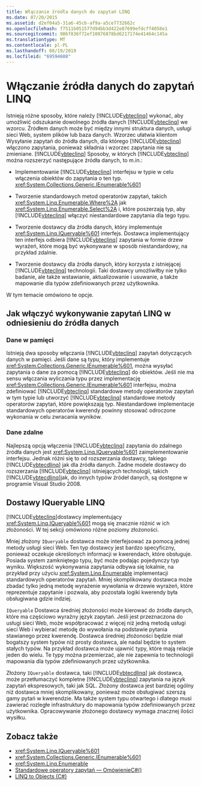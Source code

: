 ```yaml
---
title: Włączanie źródła danych do zapytań LINQ
ms.date: 07/20/2015
ms.assetid: d2ef04a5-31a6-45cb-af9a-a5ce7732662c
ms.openlocfilehash: f7511b051577d94bb3d422e87699efdcff4058e1
ms.sourcegitcommit: 986f836f72ef10876878bd6217174e41464c145a
ms.translationtype: MT
ms.contentlocale: pl-PL
ms.lasthandoff: 08/19/2019
ms.locfileid: "69594608"
---
```

# <a name="enabling-a-data-source-for-linq-querying"></a>Włączanie źródła danych do zapytań LINQ
Istnieją różne sposoby, które należy [!INCLUDE[vbteclinq](~/includes/vbteclinq-md.md)] wykonać, aby umożliwić odszukanie dowolnego źródła danych [!INCLUDE[vbteclinq](~/includes/vbteclinq-md.md)] we wzorcu. Źródłem danych może być między innymi struktura danych, usługi sieci Web, system plików lub baza danych. Wzorzec ułatwia klientom Wysyłanie zapytań do źródła danych, dla którego [!INCLUDE[vbteclinq](~/includes/vbteclinq-md.md)] włączono zapytania, ponieważ składnia i wzorzec zapytania nie są zmieniane. [!INCLUDE[vbteclinq](~/includes/vbteclinq-md.md)] Sposoby, w których [!INCLUDE[vbteclinq](~/includes/vbteclinq-md.md)] można rozszerzyć następujące źródła danych, to m.in.:  
  
- Implementowanie [!INCLUDE[vbteclinq](~/includes/vbteclinq-md.md)] interfejsu w typie w celu włączenia obiektów do zapytania o ten typ. <xref:System.Collections.Generic.IEnumerable%601>  
  
- Tworzenie standardowych metod operatorów zapytań, takich <xref:System.Linq.Enumerable.Where%2A> jak <xref:System.Linq.Enumerable.Select%2A> i, które poszerzają typ, aby [!INCLUDE[vbteclinq](~/includes/vbteclinq-md.md)] włączyć niestandardowe zapytania dla tego typu.  
  
- Tworzenie dostawcy dla źródła danych, który implementuje <xref:System.Linq.IQueryable%601> interfejs. Dostawca implementujący ten interfejs odbiera [!INCLUDE[vbteclinq](~/includes/vbteclinq-md.md)] zapytania w formie drzew wyrażeń, które mogą być wykonywane w sposób niestandardowy, na przykład zdalnie.  
  
- Tworzenie dostawcy dla źródła danych, który korzysta z istniejącej [!INCLUDE[vbteclinq](~/includes/vbteclinq-md.md)] technologii. Taki dostawcy umożliwiłby nie tylko badanie, ale także wstawianie, aktualizowanie i usuwanie, a także mapowanie dla typów zdefiniowanych przez użytkownika.  
  
 W tym temacie omówiono te opcje.  
  
## <a name="how-to-enable-linq-querying-of-your-data-source"></a>Jak włączyć wykonywanie zapytań LINQ w odniesieniu do źródła danych  
  
### <a name="in-memory-data"></a>Dane w pamięci  
 Istnieją dwa sposoby włączania [!INCLUDE[vbteclinq](~/includes/vbteclinq-md.md)] zapytań dotyczących danych w pamięci. Jeśli dane są typu, który implementuje <xref:System.Collections.Generic.IEnumerable%601>, można wysyłać zapytania o dane za pomocą [!INCLUDE[vbteclinq](~/includes/vbteclinq-md.md)] do obiektów. Jeśli nie ma sensu włączania wyliczania typu przez implementację <xref:System.Collections.Generic.IEnumerable%601> interfejsu, można zdefiniować [!INCLUDE[vbteclinq](~/includes/vbteclinq-md.md)] standardowe metody operatorów zapytań w tym typie lub utworzyć [!INCLUDE[vbteclinq](~/includes/vbteclinq-md.md)] standardowe metody operatorów zapytań, które powiększają typ. Niestandardowe implementacje standardowych operatorów kwerendy powinny stosować odroczone wykonania w celu zwracania wyników.  
  
### <a name="remote-data"></a>Dane zdalne  
 Najlepszą opcją włączenia [!INCLUDE[vbteclinq](~/includes/vbteclinq-md.md)] zapytania do zdalnego źródła danych jest <xref:System.Linq.IQueryable%601> zaimplementowanie interfejsu. Jednak różni się to od rozszerzania dostawcy, takiego [!INCLUDE[vbtecdlinq](~/includes/vbtecdlinq-md.md)] jak dla źródła danych. Żadne modele dostawcy do rozszerzania [!INCLUDE[vbteclinq](~/includes/vbteclinq-md.md)] istniejących technologii, takich [!INCLUDE[vbtecdlinq](~/includes/vbtecdlinq-md.md)]jak, do innych typów źródeł danych, są dostępne w programie Visual Studio 2008.
  
## <a name="iqueryable-linq-providers"></a>Dostawy IQueryable LINQ  
 [!INCLUDE[vbteclinq](~/includes/vbteclinq-md.md)]dostawcy implementujący <xref:System.Linq.IQueryable%601> mogą się znacznie różnić w ich złożoności. W tej sekcji omówiono różne poziomy złożoności.  
  
 Mniej złożony `IQueryable` dostawca może interfejsować za pomocą jednej metody usługi sieci Web. Ten typ dostawcy jest bardzo specyficzny, ponieważ oczekuje określonych informacji w kwerendach, które obsługuje. Posiada system zamkniętego typu, być może podając pojedynczy typ wyniku. Większość wykonywania zapytania odbywa się lokalnie, na przykład przy użyciu <xref:System.Linq.Enumerable> implementacji standardowych operatorów zapytań. Mniej skomplikowany dostawca może zbadać tylko jedną metodę wyrażenie wywołania w drzewie wyrażeń, które reprezentuje zapytanie i pozwala, aby pozostała logiki kwerendy była obsługiwana gdzie indziej.  
  
 `IQueryable` Dostawca średniej złożoności może kierować do źródła danych, które ma częściowo wyraźny język zapytań. Jeśli jest przeznaczona do usługi sieci Web, może współpracować z więcej niż jedną metodą usługi sieci Web i wybierać metodę do wywołania na podstawie pytania stawianego przez kwerendę. Dostawca średniej złożoności będzie miał bogatszy system typów niż prosty dostawca, ale nadal będzie to system stałych typów. Na przykład dostawca może ujawnić typy, które mają relacje jeden do wielu. Te typy można przemierzać, ale nie zapewnia to technologii mapowania dla typów zdefiniowanych przez użytkownika.  
  
 Złożony `IQueryable` dostawca, taki [!INCLUDE[vbtecdlinq](~/includes/vbtecdlinq-md.md)] jak dostawca, może przetłumaczyć kompletne [!INCLUDE[vbteclinq](~/includes/vbteclinq-md.md)] zapytania na język zapytań ekspresowych, taki jak SQL. Złożony dostawca jest bardziej ogólny niż dostawca mniej skomplikowany, ponieważ może obsługiwać szerszą gamy pytań w kwerendzie. Ma także system typu otwartego i dlatego musi zawierać rozległe infrastruktury do mapowania typów zdefiniowanych przez użytkownika. Opracowywanie złożonego dostawcy wymaga znacznej ilości wysiłku.  
  
## <a name="see-also"></a>Zobacz także

- <xref:System.Linq.IQueryable%601>
- <xref:System.Collections.Generic.IEnumerable%601>
- <xref:System.Linq.Enumerable>
- [Standardowe operatory zapytań — OmówienieC#()](./standard-query-operators-overview.md)
- [LINQ to Objects (C#)](./linq-to-objects.md)
